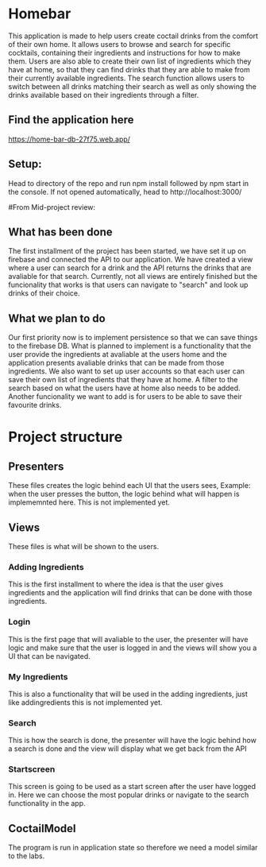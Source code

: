 # Homebar
This application is made to help users create coctail drinks from the comfort of their own home. It allows users to browse and search for specific cocktails, containing their ingredients and instructions for how to make them. Users are also able to create their own list of ingredients which they have at home, so that they can find drinks that they are able to make from their currently available ingredients. The search function allows users to switch between all drinks matching their search as well as only showing the drinks available based on their ingredients through a filter.

## Find the application here
https://home-bar-db-27f75.web.app/

## Setup: 
Head to directory of the repo and run npm install followed by npm start in the console.
If not opened automatically, head to http://localhost:3000/

#From Mid-project review:

## What has been done
The first installment of the project has been started, we have set it up on firebase and connected the API to our application. We have created a view where a user can search for a drink and the API returns the drinks that are avaliable for that search. Currently, not all views are entirely finished but the funcionality that works is that users can navigate to "search" and look up drinks of their choice.

## What we plan to do
Our first priority now is to implement persistence so that we can save things to the firebase DB. What is planned to implement is a functionality that the user provide the ingredients at avaliable at the users home and the application presents avaliable drinks that can be made from those ingredients. We also want to set up user accounts so that each user can save their own list of ingredients that they have at home. A filter to the search based on what the users have at home also needs to be added. Another funcionality we want to add is for users to be able to save their favourite drinks. 

# Project structure

## Presenters
These files creates the logic behind each UI that the users sees, Example: when the user presses the button, the logic behind what will happen is implememnted here. This is not implemented yet.

## Views
These files is what will be shown to the users.

### Adding Ingredients
This is the first installment to where the idea is that the user gives ingredients and the application will find drinks that can be done with those ingredients. 

### Login
This is the first page that will avaliable to the user, the presenter will have logic and make sure that the user is logged in and the views will show you a UI that can be navigated.

### My Ingredients
This is also a functionality that will be used in the adding ingredients, just like addingredients this is not implemented yet.

### Search
This is how the search is done, the presenter will have the logic behind how a search is done and the view will display what we get back from the API

### Startscreen
This screen is going to be used as a start screen after the user have logged in. Here we can choose the most popular drinks or navigate to the search functionality in the app.

## CoctailModel
The program is run in application state so therefore we need a model similar to the labs.
